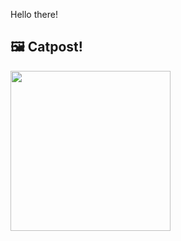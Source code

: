 Hello there!



## 🖼️ Catpost!

<sub>
    <img src="https://cdn2.thecatapi.com/images/d5s.jpg" height="256">
</sub>

